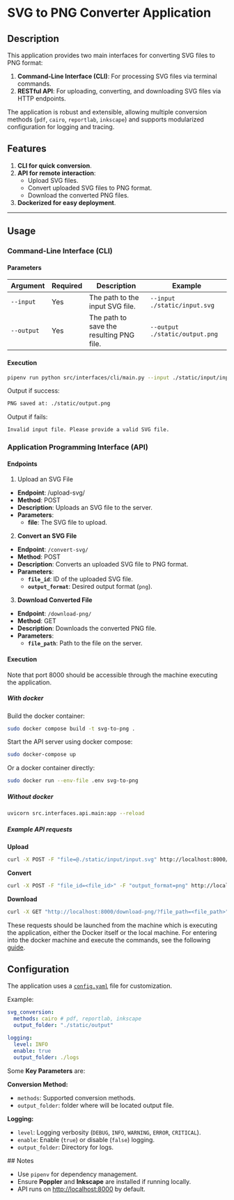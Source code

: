 # SVG to PNG Converter Application

## Description

This application provides two main interfaces for converting SVG files to PNG format:
1. **Command-Line Interface (CLI)**: For processing SVG files via terminal commands.
2. **RESTful API**: For uploading, converting, and downloading SVG files via HTTP endpoints.

The application is robust and extensible, allowing multiple conversion methods (`pdf`, `cairo`, `reportlab`, `inkscape`) and supports modularized configuration for logging and tracing.

## Features
1. **CLI for quick conversion**.
2. **API for remote interaction**:
   - Upload SVG files.
   - Convert uploaded SVG files to PNG format.
   - Download the converted PNG files.
3. **Dockerized for easy deployment**.

---

## Usage

### Command-Line Interface (CLI)

#### Parameters

| Argument    | Required | Description                                   | Example                        |
|-------------|----------|-----------------------------------------------|--------------------------------|
| `--input`   | Yes      | The path to the input SVG file.              | `--input ./static/input.svg`  |
| `--output`  | Yes      | The path to save the resulting PNG file.     | `--output ./static/output.png`|

#### Execution

```bash
pipenv run python src/interfaces/cli/main.py --input ./static/input/input.svg --output ./static/output/output.png
```
Output if success:
```bash
PNG saved at: ./static/output.png
```

Output if fails:
```
Invalid input file. Please provide a valid SVG file.
```

### Application Programming Interface (API)

#### Endpoints

1. Upload an SVG File

- **Endpoint**: /upload-svg/
- **Method**: POST
- **Description**: Uploads an SVG file to the server.
- **Parameters**:
  - **file**: The SVG file to upload.

2. **Convert an SVG File**

- **Endpoint**: `/convert-svg/`
- **Method**: POST
- **Description**: Converts an uploaded SVG file to PNG format.
- **Parameters**:
  - **`file_id`**: ID of the uploaded SVG file.
  - **`output_format`**: Desired output format (`png`).

3. **Download Converted File**

- **Endpoint**: `/download-png/`
- **Method**: GET
- **Description**: Downloads the converted PNG file.
- **Parameters**:
  - **`file_path`**: Path to the file on the server.

#### Execution

Note that port 8000 should be accessible through the machine executing the application.

##### With docker

Build the docker container:

```bash
sudo docker compose build -t svg-to-png .
```

Start the API server using docker compose:

```bash
sudo docker-compose up
```

Or a docker container directly:

```bash
sudo docker run --env-file .env svg-to-png
```

##### Without docker

```bash
uvicorn src.interfaces.api.main:app --reload
```

##### Example API requests

**Upload**

```bash
curl -X POST -F "file=@./static/input/input.svg" http://localhost:8000/upload-svg/
```

**Convert**

```bash
curl -X POST -F "file_id=<file_id>" -F "output_format=png" http://localhost:8000/convert-svg/
```

**Download**

```bash
curl -X GET "http://localhost:8000/download-png/?file_path=<file_path>" -o output.png
```

These requests should be launched from the machine which is executing the application, either the Docker itself or the local machine. For entering into the docker machine and execute the commands, see the following [guide](https://docs.docker.com/reference/cli/docker/container/exec/).

## Configuration

The application uses a [`config.yaml`](src/config/config.yaml) file for customization.

Example:
```yaml
svg_conversion:
  methods: cairo # pdf, reportlab, inkscape
  output_folder: "./static/output"

logging:
  level: INFO
  enable: true
  output_folder: ./logs
```

Some **Key Parameters** are:

**Conversion Method:**

- `methods`: Supported conversion methods.
- `output_folder`: folder where will be located output file.

**Logging:**

- `level`: Logging verbosity (`DEBUG`, `INFO`, `WARNING`, `ERROR`, `CRITICAL`).
- `enable`: Enable (`true`) or disable (`false`) logging.
- `output_folder`: Directory for logs.

## Notes

- Use `pipenv` for dependency management.
- Ensure **Poppler** and **Inkscape** are installed if running locally.
- API runs on [http://localhost:8000](http://localhost:8000) by default.
